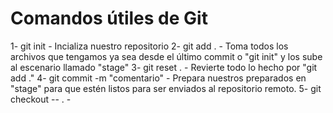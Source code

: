 # Comandos útiles de Git

1- git init - Incializa nuestro repositorio
2- git add . - Toma todos los archivos que tengamos ya sea desde el último commit o "git init" y los sube al escenario llamado "stage"
3- git reset . - Revierte todo lo hecho por "git add ."
4- git commit -m "comentario" - Prepara nuestros preparados en "stage" para que estén listos para ser enviados al repositorio remoto.
5- git checkout -- . - 

